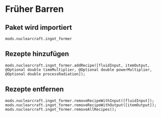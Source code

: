 # Früher Barren

## Paket wird importiert
`mods.nuclearcraft.ingot_former`

## Rezepte hinzufügen
```zenscript
mods.nuclearcraft.ingot_former.addRecipe([fluidInput, itemOutput, @Optional double timeMultiplier, @Optional double powerMultiplier, @Optional double processRadiation]);
```

## Rezepte entfernen
```zenscript
mods.nuclearcraft.ingot_former.removeRecipeWithInput([fluidInput]);
mods.nuclearcraft.ingot_former.removeRecipeWithOutput([itemOutput]);
mods.nuclearcraft.ingot_former.removeAllRecipes();
```